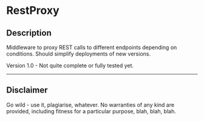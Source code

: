 # RestProxy

## Description

Middleware to proxy REST calls to different endpoints depending on conditions.  Should simplify deployments of new versions.

Version 1.0 - Not quite complete or fully tested yet.

*** 

## Disclaimer

Go wild - use it, plagiarise, whatever.
No warranties of any kind are provided, including fitness for a particular purpose, blah, blah, blah.
